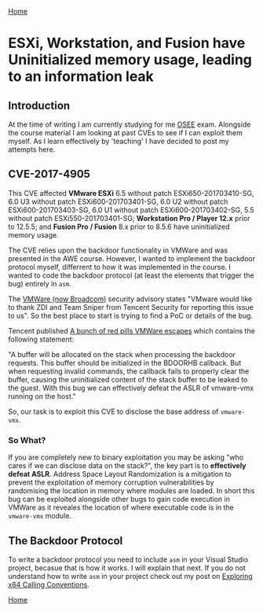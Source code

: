 [Home](https://plackyhacker.github.io)

# ESXi, Workstation, and Fusion have Uninitialized memory usage, leading to an information leak

## Introduction

At the time of writing I am currently studying for me [OSEE](https://www.offsec.com/courses/exp-401/) exam. Alongside the course material I am looking at past CVEs to see if I can exploit them myself. As I learn effectively by 'teaching' I have decided to post my attempts here.

## CVE-2017-4905

This CVE affected **VMware ESXi** 6.5 without patch ESXi650-201703410-SG, 6.0 U3 without patch ESXi600-201703401-SG, 6.0 U2 without patch ESXi600-201703403-SG, 6.0 U1 without patch ESXi600-201703402-SG, 5.5 without patch ESXi550-201703401-SG; **Workstation Pro / Player 12.x** prior to 12.5.5; and **Fusion Pro / Fusion** 8.x prior to 8.5.6 have uninitialized memory usage.

The CVE relies upon the backdoor functionality in VMWare and was presented in the AWE course. However, I wanted to implement the backdoor protocol myself, differrent to how it was implemented in the course. I wanted to code the backdoor protocol (at least the elements that trigger the bug) entirely in `asm`.

The [VMWare (now Broadcom)](https://support.broadcom.com/web/ecx/support-content-notification/-/external/content/SecurityAdvisories/0/23517) security advisory states "VMware would like to thank ZDI and Team Sniper from Tencent Security for reporting this issue to us". So the best place to start is trying to find a PoC or details of the bug.

Tencent published [A bunch of red pills VMWare escapes](https://keenlab.tencent.com/en/2018/04/23/A-bunch-of-Red-Pills-VMware-Escapes/) which contains the following statement:

"A buffer will be allocated on the stack when processing the backdoor requests. This buffer should be initialized in the BDOORHB callback. But when requesting invalid commands, the callback fails to properly clear the buffer, causing the uninitialized content of the stack buffer to be leaked to the guest. With this bug we can effectively defeat the ASLR of vmware-vmx running on the host."

So, our task is to exploit this CVE to disclose the base address of `vmware-vmx`.

### So What?

If you are completely new to binary exploitation you may be asking "who cares if we can disclose data on the stack?", the key part is to **effectively defeat ASLR**. Address Space Layout Randomization is a mitigation to prevent the exploitation of memory corruption vulnerabilities by randomising the location in memory where modules are loaded. In short this bug can be exploited alongside other bugs to gain code execution in VMWare as it reveales the location of where executable code is in the `vmware-vmx` module.

## The Backdoor Protocol

To write a backdoor protocol you need to include `asm` in your Visual Studio project, becasue that is how it works. I will explain that next. If you do not understand how to write `asm` in your project check out my post on [Exploring x64 Calling Conventions](https://plackyhacker.github.io/shellcodez/x64-calling-conventions).


[Home](https://plackyhacker.github.io)
